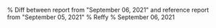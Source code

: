 % Diff between report from "September 06, 2021" and reference report from "September 05, 2021"
% Reffy
% September 06, 2021

